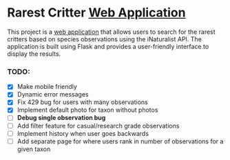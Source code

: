 # Rarest Critter [Web Application](https://rarest-critters-fwypz.ondigitalocean.app)

This project is a [web application](https://rarest-critters-fwypz.ondigitalocean.app) that allows users to search for the rarest critters based on species observations using the iNaturalist API. The application is built using Flask and provides a user-friendly interface to display the results.

### TODO:
 - [x] Make mobile friendly
 - [x] Dynamic error messages
 - [x] Fix 429 bug for users with many observations
 - [x] Implement default photo for taxon without photos
 - [ ] **Debug single observation bug**
 - [ ] Add filter feature for casual/research grade observations
 - [ ] Implement history when user goes backwards
 - [ ] Add separate page for where users rank in number of observations for a given taxon